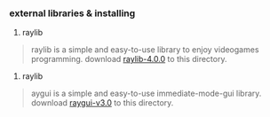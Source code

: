 ### external libraries & installing

1. raylib

> raylib is a simple and easy-to-use library to enjoy videogames programming. download [raylib-4.0.0](https://github.com/raysan5/raylib/releases/download/4.0.0/raylib-4.0.0_win64_mingw-w64.zip) to this directory.

1. raylib

> aygui is a simple and easy-to-use immediate-mode-gui library. download [raygui-v3.0](https://github.com/raysan5/raygui/archive/refs/tags/3.0.zip) to this directory.
